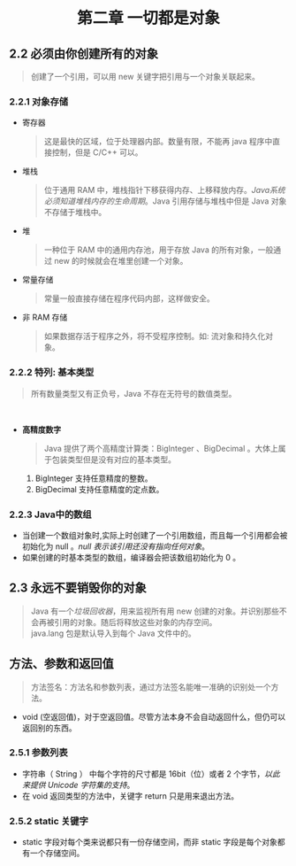 # <center> 第二章 一切都是对象 </center>
## 2.2 必须由你创建所有的对象<br>
> 创建了一个引用，可以用 new 关键字把引用与一个对象关联起来。<br>
### 2.2.1 对象存储<br>
- 寄存器<br>
    > 这是最快的区域，位于处理器内部。数量有限，不能再 java 程序中直接控制，但是 C/C++ 可以。<br>
- 堆栈<br>
    > 位于通用 RAM 中，堆栈指针下移获得内存、上移释放内存。*Java系统必须知道堆栈内存的生命周期*。Java 引用存储与堆栈中但是 Java 对象不存储于堆栈中。<br>
- 堆<br> 
    > 一种位于 RAM 中的通用内存池，用于存放 Java 的所有对象，一般通过 new 的时候就会在堆里创建一个对象。
- 常量存储 <br>
    > 常量一般直接存储在程序代码内部，这样做安全。
- 非 RAM 存储<br>
    > 如果数据存活于程序之外，将不受程序控制。如: 流对象和持久化对象。<br>
### 2.2.2 特列: 基本类型<br>
 > 所有数量类型又有正负号，Java 不存在无符号的数值类型。<br>
 <br>

- **高精度数字** <br>
    >  Java 提供了两个高精度计算类：BigInteger 、BigDecimal 。大体上属于包装类型但是没有对应的基本类型。<br>
    1.  BigInteger 支持任意精度的整数。
    2.  BigDecimal 支持任意精度的定点数。

### 2.2.3 Java中的数组<br>
-  当创建一个数组对象时,实际上时创建了一个引用数组，而且每一个引用都会被初始化为 null 。*null 表示该引用还没有指向任何对象*。<br>
- 如果创建的时基本类型的数组，编译器会把该数组初始化为 0 。<br>

## 2.3 永远不要销毁你的对象<br>
 >  Java 有一个*垃圾回收器*，用来监视所有用 new 创建的对象。并识别那些不会再被引用的对象。随后将释放这些对象的内存空间。<br>
 >  java.lang 包是默认导入到每个 Java 文件中的。
## 方法、参数和返回值 
> 方法签名：方法名和参数列表，通过方法签名能唯一准确的识别处一个方法。
-  void (空返回值)，对于空返回值。尽管方法本身不会自动返回什么，但仍可以返回别的东西。
### 2.5.1 参数列表<br>
 - 字符串（ String ） 中每个字符的尺寸都是 16bit（位）或者 2 个字节，*以此来提供 Unicode 字符集的支持*。
 - 在 void 返回类型的方法中，关键字 return 只是用来退出方法。

### 2.5.2 static 关键字
 - static 字段对每个类来说都只有一份存储空间，而非 static 字段是每个对象都有一个存储空间。